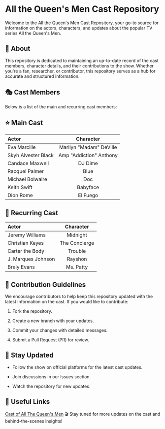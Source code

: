 # All the Queen's Men Cast Repository
Welcome to the All the Queen's Men Cast Repository, your go-to source for information on the actors, characters, and updates about the popular TV series All the Queen's Men.

## 📌 About
This repository is dedicated to maintaining an up-to-date record of the cast members, character details, and their contributions to the show. Whether you're a fan, researcher, or contributor, this repository serves as a hub for accurate and structured information.

## 🎭 Cast Members
Below is a list of the main and recurring cast members:

## ⭐ Main Cast
| Actor              | Character |
| :---------------- | :------: | 
| Eva Marcille        |   Marilyn "Madam" DeVille   |
| Skyh Alvester Black           |   Amp "Addiction" Anthony   | 
| Candace Maxwell    |  DJ Dime   | 
| Racquel Palmer |  Blue   | 
| Michael Bolwaire        |   Doc   |
| Keith Swift           |   Babyface   | 
| Dion Rome    |  El Fuego   | 

## 🔄 Recurring Cast
| Actor              | Character |
| :---------------- | :------: | 
| Jeremy Williams        |   Midnight   |
| Christian Keyes           |   The Concierge   | 
| Carter the Body    |  Trouble   | 
| J. Marques Johnson |  Rayshon   | 
| Brely Evans        |   Ms. Patty   |

## 🚀 Contribution Guidelines
We encourage contributors to help keep this repository updated with the latest information on the cast. If you would like to contribute:
1. Fork the repository.

2. Create a new branch with your updates.

3. Commit your changes with detailed messages.

4. Submit a Pull Request (PR) for review.

## 📢 Stay Updated
- Follow the show on official platforms for the latest cast updates.

- Join discussions in our Issues section.

- Watch the repository for new updates.

## 🔗 Useful Links
[Cast of All The Queen's Men](https://btowncelebrity.com/all-the-queens-men-cast/)
🎬 Stay tuned for more updates on the cast and behind-the-scenes insights!










